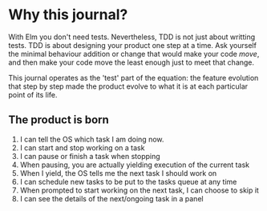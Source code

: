 Why this journal?
=================

With Elm you don't need tests. Nevertheless, TDD is not just about writting tests. TDD is about designing your product one step at a time. Ask yourself
the minimal behaviour addition or change that would make your code *move*, and then make your code move the least enough just to meet that change.

This journal operates as the 'test' part of the equation: the feature evolution that step by step made the product evolve to what it is at each particular
point of its life. 

The product is born
-------------------

1. I can tell the OS which task I am doing now.
2. I can start and stop working on a task
3. I can pause or finish a task when stopping
4. When pausing, you are actually yielding execution of the current task
5. When I yield, the OS tells me the next task I should work on
6. I can schedule new tasks to be put to the tasks queue at any time
7. When prompted to start working on the next task, I can choose to skip it
8. I can see the details of the next/ongoing task in a panel

